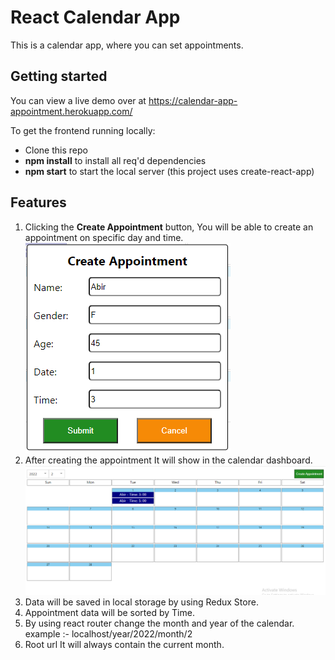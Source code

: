 # React Calendar App

This is a calendar app, where you can set appointments.

## Getting started

You can view a live demo over at https://calendar-app-appointment.herokuapp.com/

To get the frontend running locally:
* Clone this repo
* **npm install** to install all req'd dependencies
* **npm start** to start the local server (this project uses create-react-app)
## Features

1. Clicking the **Create Appointment** button, You will be able to create an appointment on specific day and time.
    ![plot](./img/form.png)
2. After creating the appointment It will show in the calendar dashboard.
    ![plot](./img/dashboard.png)
3. Data will be saved in local storage by using Redux Store.
4. Appointment data will be sorted by Time.
5. By using react router change the month and year of the calendar. example :- localhost/year/2022/month/2
6. Root url It will always contain the current month.


